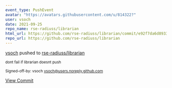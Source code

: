 ```yaml
---
event_type: PushEvent
avatar: "https://avatars.githubusercontent.com/u/814322?"
user: vsoch
date: 2021-09-25
repo_name: rse-radiuss/librarian
html_url: https://github.com/rse-radiuss/librarian/commit/e92f7da6d89334f9eb21e0424b54a532ed71e6b2
repo_url: https://github.com/rse-radiuss/librarian
---
```


<a href='https://github.com/vsoch' target='_blank'>vsoch</a> pushed to <a href='https://github.com/rse-radiuss/librarian' target='_blank'>rse-radiuss/librarian</a>

<small>dont fail if librarian doesnt push

Signed-off-by: vsoch <vsoch@users.noreply.github.com></small>

<a href='https://github.com/rse-radiuss/librarian/commit/e92f7da6d89334f9eb21e0424b54a532ed71e6b2' target='_blank'>View Commit</a>